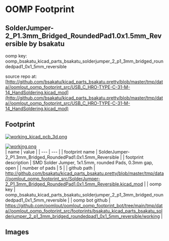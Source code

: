 # OOMP Footprint  
## SolderJumper-2_P1.3mm_Bridged_RoundedPad1.0x1.5mm_Reversible  by bsakatu  
  
oomp key: oomp_bsakatu_kicad_parts_bsakatu_solderjumper_2_p1_3mm_bridged_roundedpad1_0x1_5mm_reversible  
  
source repo at: [http://github.com/bsakatu/kicad_parts_bsakatu.pretty/blob/master/tmp/data//oomlout_oomp_footprint_src/USB_C_HRO-TYPE-C-31-M-14_HandSoldering.kicad_mod](http://github.com/bsakatu/kicad_parts_bsakatu.pretty/blob/master/tmp/data//oomlout_oomp_footprint_src/USB_C_HRO-TYPE-C-31-M-14_HandSoldering.kicad_mod)  
## Footprint  
  
[![working_kicad_pcb_3d.png](working_kicad_pcb_3d_600.png)](working_kicad_pcb_3d.png)  
  
[![working.png](working_600.png)](working.png)  
| name | value | 
| --- | --- | 
| footprint name | SolderJumper-2_P1.3mm_Bridged_RoundedPad1.0x1.5mm_Reversible | 
| footprint description | SMD Solder Jumper, 1x1.5mm, rounded Pads, 0.3mm gap, open | 
| number of pads | 5 | 
| github path | http://github.com/bsakatu/kicad_parts_bsakatu.pretty/blob/master/tmp/data//oomlout_oomp_footprint_src/SolderJumper-2_P1.3mm_Bridged_RoundedPad1.0x1.5mm_Reversible.kicad_mod | 
| oomp key | oomp_bsakatu_kicad_parts_bsakatu_solderjumper_2_p1_3mm_bridged_roundedpad1_0x1_5mm_reversible | 
| oomp bot github | https://github.com/oomlout/oomlout_oomp_footprint_bot/tree/main/tmp/data//oomlout_oomp_footprint_src/footprints/bsakatu_kicad_parts_bsakatu_solderjumper_2_p1_3mm_bridged_roundedpad1_0x1_5mm_reversible/working | 
## Images  

